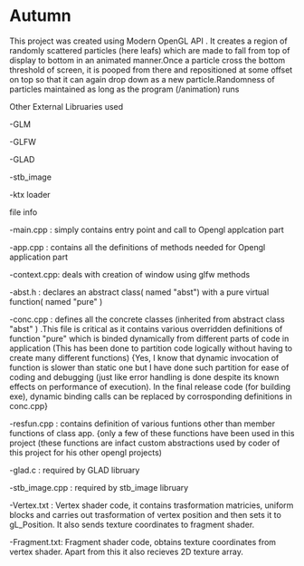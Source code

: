# Autumn
This project was created using Modern OpenGL API . It creates a region of randomly scattered particles (here leafs) which are made to fall from top of display to bottom in an animated manner.Once a particle cross the bottom threshold of screen, it is pooped from there and repositioned at some offset on top so that it can again drop down as a new particle.Randomness of particles maintained as long as the program (/animation) runs

Other External Libruaries used

-GLM

-GLFW

-GLAD

-stb_image

-ktx loader


file info

-main.cpp   : simply contains entry point and call to Opengl applcation part

-app.cpp    : contains all the definitions of methods needed for Opengl application part

-context.cpp: deals with creation of window using glfw methods

-abst.h     : declares an abstract class( named "abst")  with a pure virtual function( named "pure" ) 

-conc.cpp   : defines all the concrete classes (inherited from abstract class "abst" ) .This file is critical as it contains various 
              overridden definitions of function "pure" which is binded dynamically from different parts of code in application
              (This has been done to partition code logically without having to create many different functions)
              {Yes, I know that dynamic invocation of function is slower than static one but I have done such partition for 
              ease of coding and debugging (just like error handling is done despite its known effects on performance of execution).
              In the final release code (for building exe), dynamic binding calls can be replaced by corrosponding definitions in                       conc.cpp}

-resfun.cpp : contains definition of various funtions other than member functions of class app. {only a few of these functions have been used in this project (these functions are infact custom abstractions used by coder of this project for his other opengl projects)

-glad.c     : required by GLAD libruary

-stb_image.cpp : required by stb_image libruary

-Vertex.txt  : Vertex shader code, it contains trasformation matricies, uniform blocks and carries out trasformation of vertex position                 and then sets it to gL_Position. It also sends texture coordinates to fragment shader.

-Fragment.txt: Fragment shader code, obtains texture coordinates from vertex shader. Apart from this it also recieves 2D texture array.
             
